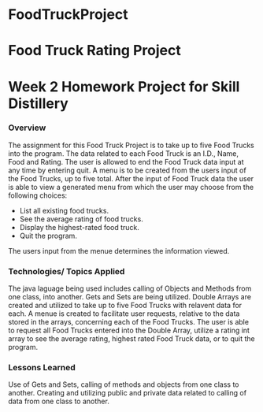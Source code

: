 # FoodTruckProject

# Food Truck Rating Project

# Week 2 Homework Project for Skill Distillery

### Overview

The assignment for this Food Truck Project is to take up to five Food Trucks into the program.  The data related to each Food Truck is an I.D., Name, Food and Rating.  The user is allowed to end the Food Truck data input at any time by entering quit.  A menu is to be created from the users input of the Food Trucks, up to five total.    After the input of Food Truck data the user is able to view a generated menu from which the user may choose from the following choices:
* List all existing food trucks.
* See the average rating of food trucks.
* Display the highest-rated food truck.
* Quit the program.

The users input from the menue determines the information viewed.  



### Technologies/ Topics Applied

The java laguage being used includes calling of Objects and Methods from one class, into another.  Gets and Sets are being utilized.  Double Arrays are created and utilized to take up to five Food Trucks with relavent data for each.  A menue is created to facilitate user requests, relative to the data stored in the arrays, concerning each of the Food Trucks.  The user is able to request all Food Trucks entered into the Double Array, utilize a rating int array to see the average rating, highest rated Food Truck data, or to quit the program.  
 
### Lessons Learned

Use of Gets and Sets, calling of methods and objects from one class to another. Creating and utilizing public and private data related to calling of data from one class to another.
